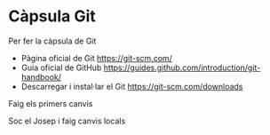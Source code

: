 # Càpsula Git
Per fer la càpsula de Git

* Pàgina oficial de Git https://git-scm.com/
* Guia oficial de GitHub https://guides.github.com/introduction/git-handbook/
* Descarregar i instal·lar el Git https://git-scm.com/downloads

Faig els primers canvis

Soc el Josep i faig canvis locals


